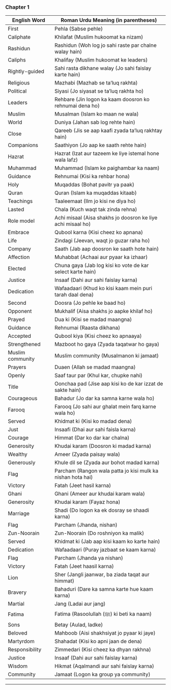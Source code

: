 
### Chapter 1

| **English Word**      | **Roman Urdu Meaning (in parentheses)**                              |
|-----------------------|-----------------------------------------------------------           |
| First                 | Pehla (Sabse pehle)                                                 |
| Caliphate             | Khilafat (Muslim hukoomat ka nizam)                                   |
| Rashidun              | Rashidun (Woh log jo sahi raste par chalne walay hain)                 |
| Caliphs               | Khalifay (Muslim hukoomat ke leaders)                                 |
| Rightly-guided        | Sahi rasta dikhane walay (Jo sahi faislay karte hain)                |
| Religious             | Mazhabi (Mazhab se ta’luq rakhta)                                    |
| Political             | Siyasi (Jo siyasat se ta’luq rakhta ho)                              |
| Leaders               | Rehbare (Jin logon ka kaam doosron ko rehnumai dena ho)              |
| Muslim                | Musalman (Islam ko maan ne wala)                                      |
| World                 | Duniya (Jahan sab log rehte hain)                                    |
| Close                 | Qareeb (Jis se aap kaafi zyada ta’luq rakhtay hain)                  |
| Companions            | Saathiyon (Jo aap ke saath rehte hain)                               |
| Hazrat                | Hazrat (Izat aur tazeem ke liye istemal hone wala lafz)              |
| Muhammad              | Muhammad (Islam ke paighambar ka naam)                               |
| Guidance              | Rehnumai (Kisi ka rehbar hona)                                        |
| Holy                  | Muqaddas (Bohat pavitr ya paak)                                       |
| Quran                 | Quran (Islam ka muqaddas kitaab)                                      |
| Teachings             | Taaleemaat (Ilm jo kisi ne diya ho)                                   |
| Lasted                | Chala (Kuch waqt tak zinda rehna)                                     |
| Role model            | Achi misaal (Aisa shakhs jo doosron ke liye achi misaal ho)         |
| Embrace               | Qubool karna (Kisi cheez ko apnana)                                   |
| Life                  | Zindagi (Jeevan, waqt jo guzar raha ho)                              |
| Company               | Saath (Jab aap doosron ke saath hote hain)                            |
| Affection             | Muhabbat (Achaai aur pyaar ka izhaar)                                |
| Elected               | Chuna gaya (Jab log kisi ko vote de kar select karte hain)           |
| Justice               | Insaaf (Dahi aur sahi faislay karna)                                  |
| Dedication            | Wafaadaari (Khud ko kisi kaam mein puri tarah daal dena)             |
| Second                | Doosra (Jo pehle ke baad ho)                                          |
| Opponent              | Mukhalif (Aisa shakhs jo aapke khilaf ho)                            |
| Prayed                | Dua ki (Kisi se madad maangna)                                       |
| Guidance              | Rehnumai (Raasta dikhana)                                            |
| Accepted              | Qubool kiya (Kisi cheez ko apnaaya)                                  |
| Strengthened          | Mazboot ho gaya (Zyada taqatwar ho gaya)                             |
| Muslim community      | Muslim community (Musalmanon ki jamaat)                              |
| Prayers               | Duaen (Allah se madad maangna)                                        |
| Openly                | Saaf taur par (Khul kar, chupke nahi)                                |
| Title                 | Oonchaa pad (Jise aap kisi ko de kar izzat de sakte hain)            |
| Courageous            | Bahadur (Jo dar ka samna karne wala ho)                               |
| Farooq                | Farooq (Jo sahi aur ghalat mein farq karne wala ho)                   |
| Served                | Khidmat ki (Kisi ko madad dena)                                       |
| Just                  | Insaafi (Dhai aur sahi faisla karna)                                  |
| Courage               | Himmat (Dar ko dar kar chalna)                                        |
| Generosity            | Khudai karam (Doosron ki madad karna)                                 |
| Wealthy               | Ameer (Zyada paisay wala)                                             |
| Generously            | Khule dil se (Zyada aur bohot madad karna)                            |
| Flag                  | Parcham (Rangon wala patta jo kisi mulk ka nishan hota hai)          |
| Victory               | Fatah (Jeet hasil karna)                                              |
| Ghani                 | Ghani (Ameer aur khudai karam wala)                                   |
| Generosity            | Khudai karam (Fayaz hona)                                            |
| Marriage              | Shadi (Do logon ka ek dosray se shaadi karna)                         |
| Flag                  | Parcham (Jhanda, nishan)                                              |
| Zun-Noorain           | Zun-Noorain (Do roshniyon ka malik)                                  |
| Served                | Khidmat ki (Jab aap kisi kaam ko karte hain)                         |
| Dedication            | Wafaadaari (Puray jazbaat se kaam karna)                              |
| Flag                  | Parcham (Jhanda ya nishan)                                            |
| Victory               | Fatah (Jeet haasil karna)                                             |
| Lion                  | Sher (Jangli jaanwar, ba ziada taqat aur himmat)                      |
| Bravery               | Bahaduri (Dare ka samna karte hue kaam karna)                         |
| Martial               | Jang (Ladai aur jang)                                                |
| Fatima                | Fatima (Rasoolullah (ﷺ) ki beti ka naam)                             |
| Sons                  | Betay (Aulad, ladke)                                                 |
| Beloved               | Mahboob (Aisi shakhsiyat jo pyaar ki jaye)                            |
| Martyrdom             | Shahadat (Kisi ko apni jaan de dena)                                  |
| Responsibility        | Zimmedari (Kisi cheez ka dhyan rakhna)                               |
| Justice               | Insaaf (Dahi aur sahi faislay karna)                                 |
| Wisdom                | Hikmat (Aqalmandi aur sahi faislay karna)                             |
| Community             | Jamaat (Logon ka group ya community)                                  |
---
